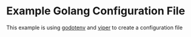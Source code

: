# Example Golang Configuration File #
This example is using [godotenv](https://github.com/joho/godotenv) and [viper](https://github.com/spf13/viper) to create a configuration file